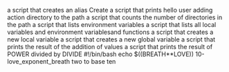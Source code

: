 a script that creates an alias
Create a script that prints hello user
adding action directory to the path
a script that counts the number of directories in the path
a script that lists environment variables
a script that lists all local variables and environment variablesand functions
a script that creates a new local variable
a script that creates a new global variable
a script that prints the result of the addition of values
a script that prints the result of POWER divided by DIVIDE
#!/bin/bash
echo $((BREATH**LOVE))
10-love_exponent_breath two to base ten
